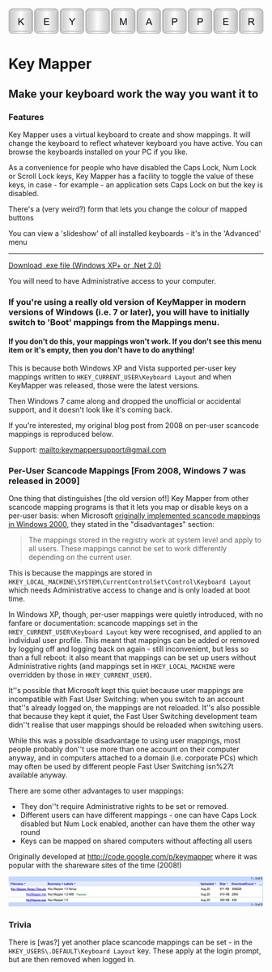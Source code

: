 ![header](kmheader800w.png)

# Key Mapper

## Make your keyboard work the way you want it to

### Features

Key Mapper uses a virtual keyboard to create and show mappings. It will change the keyboard to reflect whatever keyboard you have active. You can browse the keyboards installed on your PC if you like.

As a convenience for people who have disabled the Caps Lock, Num Lock or Scroll Lock keys, Key Mapper has a facility to toggle the value of these keys, in case - for example - an application sets Caps Lock on but the key is disabled.

There's a (very weird?) form that lets you change the colour of mapped buttons

You can view a 'slideshow' of all installed keyboards - it's in the 'Advanced' menu 

* * *

[Download .exe file (Windows XP+ or .Net 2.0)](https://github.com/MeLlamoGamer/keymapper-backport/releases/download/Release/KeyMapper.exe)


You will need to have Administrative access to your computer.

### **If you're using a really old version of KeyMapper in modern versions of Windows (i.e. 7 or later), you will have to initially switch to 'Boot' mappings from the Mappings menu.**

#### **If you don't do this, your mappings won't work. If you don't see this menu item or it's empty, then you don't have to do anything!**

This is because both Windows XP and Vista supported per-user key mappings written to `HKEY_CURRENT_USER\Keyboard Layout` and when KeyMapper was released, those were the latest versions.

Then Windows 7 came along and dropped the unofficial or accidental support, and it doesn't look like it's coming back.

If you're interested, my original blog post from 2008 on per-user scancode mappings is reproduced below.

Support: [mailto:keymappersupport@gmail.com](mailto:keymappersupport@gmail.com)

### Per-User Scancode Mappings [From 2008, Windows 7 was released in 2009]

One thing that distinguishes [the old version of!] Key Mapper from other scancode mapping programs is that it lets you map or disable keys on a per-user basis: when Microsoft [originally implemented scancode mappings in Windows 2000](http://www.microsoft.com/whdc/archive/w2kscan-map.mspx), they stated in the "disadvantages" section:

> The mappings stored in the registry work at system level and apply to all users. These mappings cannot be set to work differently depending on the current user.

This is because the mappings are stored in `HKEY_LOCAL_MACHINE\SYSTEM\CurrentControlSet\Control\Keyboard Layout` which needs Administrative access to change and is only loaded at boot time.

In Windows XP, though, per-user mappings were quietly introduced, with no fanfare or documentation: scancode mappings set in the `HKEY_CURRENT_USER\Keyboard Layout` key were recognised, and applied to an individual user profile. This meant that mappings can be added or removed by logging off and logging back on again - still inconvenient, but less so than a full reboot: it also meant that mappings can be set up users without Administrative rights (and mappings set in `HKEY_LOCAL_MACHINE` were overridden by those in `HKEY_CURRENT_USER`).

It''s possible that Microsoft kept this quiet because user mappings are incompatible with Fast User Switching: when you switch to an account that''s already logged on, the mappings are not reloaded. It''s also possible that because they kept it quiet, the Fast User Switching development team didn''t realise that user mappings should be reloaded when switching users.

While this was a possible disadvantage to using user mappings, most people probably don''t use more than one account on their computer anyway, and in computers attached to a domain (i.e. corporate PCs) which may often be used by different people Fast User Switching isn%27t available anyway.

There are some other advantages to user mappings:

*   They don''t require Administrative rights to be set or removed.
*   Different users can have different mappings - one can have Caps Lock disabled but Num Lock enabled, another can have them the other way round
*   Keys can be mapped on shared computers without affecting all users

Originally developed at http://code.google.com/p/keymapper where it was popular with the shareware sites of the time (2008!)

![numbers](km_numbers_2008.png)

### Trivia
There is [was?] yet another place scancode mappings can be set - in the `HKEY_USERS\.DEFAULT\Keyboard Layout` key. These apply at the login prompt, but are then removed when logged in.
